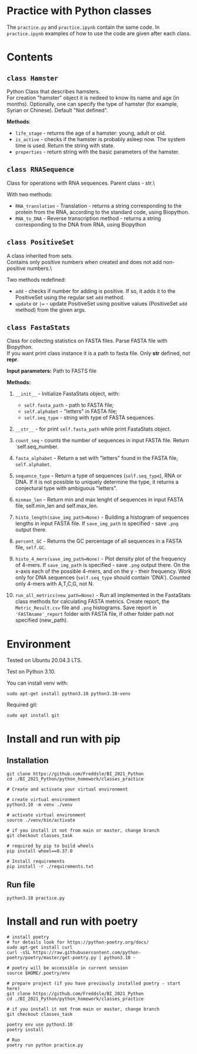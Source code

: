 # Practice with Python classes

The `practice.py` and `practice.ipynb` contain the same code. In `practice.ipynb` examples of how to use the code are given after each class.


# Contents

## `class Hamster`

Python Class that describes hamsters.\
For creation "hamster" object it is nedeed to know its name and age (in months). Optionally, one can specify the type of hamster (for example, Syrian or Chinese). Default "Not defined".

**Methods**:
- `life_stage` - returns the age of a hamster: young, adult or old.
- `is_active` - checks if the hamster is probably asleep now. The system time is used. Return the string with state.
- `properties` - return string with the basic parameters of the hamster.

## `class RNASequence`

Class for operations with RNA sequences. Parent class - str.\

With two methods:
- `RNA_translation` - Translation - returns a string corresponding to the protein from the RNA, according to the standard code, using Biopython.
- `RNA_to_DNA` - Reverse transcription method - returns a string corresponding to the DNA from RNA, using Biopython

## `class PositiveSet`

A class inherited from sets. \
Contains only positive numbers when created and does not add non-positive numbers.\

Two methods redefined:
- `add` - checks if number for adding is positive. If so, it adds it to the PositiveSet using the regular set `add` method.
- `update` or `|=` - update PositiveSet using positive values (PositiveSet `add` method) from the given args.

## `class FastaStats`

Class for collecting statistics on FASTA files. Parse FASTA file with Biopython.\
If you want print class instance it is a path to fasta file. Only __str__ defined, not __repr__.

**Input parameters:** Path to FASTS file

**Methods:**

1. `__init__` - Initialize FastaStats object, with:
    - `self.fasta_path` - path to FASTA file;
    - `self.alphabet` - "letters" in FASTA file;
    - `self.seq_type` - string with type of FASTA sequences.
 
2. `__str__` - for print `self.fasta_path` while print FastaStats object.

3. `count_seq` - counts the number of sequences in input FASTA file. Return `self.seq_number.

4. `fasta_alphabet` - Return a set with "letters" found in the FASTA file, `self.alphabet`.

5. `sequence_type` - Return a type of sequences (`self.seq_type`), RNA or DNA. If it is not possible to uniquely determine the type, it returns a conjectural type with ambiguous "letters".

6. `minmax_len` - Return min and max lenght of sequences in input FASTA file, self.min_len and self.max_len.

7. `histo_length(save_img_path=None)` - Building a histogram of sequences lengths in input FASTA file. If `save_img_path` is specified - save `.png` output there.

8. `percent_GC` - Returns the GC percentage of all sequences in a FASTA file, `self.GC`.
    
9. `histo_4_mers(save_img_path=None)` - Plot density plot of the frequency of 4-mers. If `save_img_path` is specified - save `.png` output there. On the x-axis each of the possible 4-mers, and on the y - their frequency. Work only for DNA sequences (`self.seq_type` should contain 'DNA'). Counted only 4-mers with A,T,C,G, not N.

10. `run_all_metrics(new_path=None)` - Run all implemented in the FastaStats class methods for calculating FASTA metrics. Create report, the `Metric_Result.csv` file and `.png` histograms. Save report in `'FASTAname'_report` folder with FASTA file, if other folder path not specified (new_path).


# Environment

Tested on Ubuntu 20.04.3 LTS.

Test on Python 3.10.

You can install venv with:
```console
sudo apt-get install python3.10 python3.10-venv
```

Required git:
```console
sudo apt install git
```

# Install and run with pip
## Installation

```console
git clone https://github.com/Freddsle/BI_2021_Python
cd ./BI_2021_Python/python_homework/classes_practice

# Create and activate your virtual environment

# create virtual environment
python3.10 -m venv ./venv

# activate virtual environment
source ./venv/bin/activate

# if you install it not from main or master, change branch
git checkout classes_task

# required by pip to build wheels
pip install wheel==0.37.0 

# Install requirements
pip install -r ./requirements.txt
```

## Run file
```console
python3.10 practice.py
```

# Install and run with poetry
```console
# install poetry
# for details look for https://python-poetry.org/docs/
sudo apt-get install curl
curl -sSL https://raw.githubusercontent.com/python-poetry/poetry/master/get-poetry.py | python3.10 -

# poetry will be accessible in current session
source $HOME/.poetry/env

# prepare project (if you have previously installed poetry - start here)
git clone https://github.com/Freddsle/BI_2021_Python
cd ./BI_2021_Python/python_homework/classes_practice

# if you install it not from main or master, change branch
git checkout classes_task

poetry env use python3.10
poetry install

# Run
poetry run python practice.py
```
